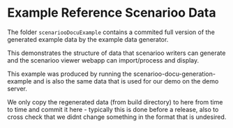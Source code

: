 # Example Reference Scenarioo Data

The folder `scenariooDocuExample` contains a commited full version of the generated example data by the example data generator.

This demonstrates the structure of data that scenarioo writers can generate and the scenarioo viewer webapp can import/process and display.

This example was produced by running the scenarioo-docu-generation-example and is also the same data that is used for our demo on the demo server.

We only copy the regenerated data (from build directory) to here from time to time and commit it here - typically this is done before a release, also to cross check that we didnt change something in the format that is undesired.
